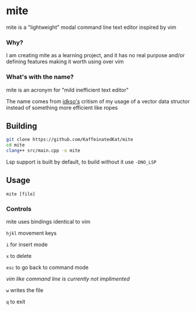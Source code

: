 # mite 
mite is a "lightweight" modal command line text editor inspired by vim

### Why?
I am creating mite as a learning project, and it has no real purpose and/or defining features making it worth using over vim

### What's with the name?
mite is an acronym for "mild inefficient text editor"

The name comes from [idkso's](https://github.com/idkso) critism of my usage of a vector data structor instead of something more efficient like ropes


## Building
```bash
git clone https://github.com/KaffeinatedKat/mite
cd mite
clang++ src/main.cpp -o mite
```

Lsp support is built by default, to build without it use `-DNO_LSP`

## Usage
`mite [file]`

### Controls 
mite uses bindings identical to vim

`hjkl` movement keys

`i` for insert mode

`x` to delete

`esc` to go back to command mode

*vim like command line is currently not implimented*

`w` writes the file

`q` to exit
